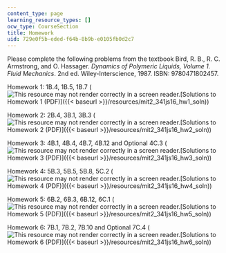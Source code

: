 ```yaml
---
content_type: page
learning_resource_types: []
ocw_type: CourseSection
title: Homework
uid: 729e0f5b-eded-f64b-8b9b-e0105fb0d2c7
---
```


Please complete the following problems from the textbook Bird, R. B., R. C. Armstrong, and O. Hassager. _Dynamics of Polymeric Liquids, Volume 1. Fluid Mechanics_. 2nd ed. Wiley-Interscience, 1987. ISBN: 9780471802457.

Homework 1: 1B.4, 1B.5, 1B.7 (![This resource may not render correctly in a screen reader.](/images/inacessible.gif)[Solutions to Homework 1 (PDF)]({{< baseurl >}}/resources/mit2_341js16_hw1_soln))

Homework 2: 2B.4, 3B.1, 3B.3 (![This resource may not render correctly in a screen reader.](/images/inacessible.gif)[Solutions to Homework 2 (PDF)]({{< baseurl >}}/resources/mit2_341js16_hw2_soln))

Homework 3: 4B.1, 4B.4, 4B.7, 4B.12 and Optional 4C.3 (![This resource may not render correctly in a screen reader.](/images/inacessible.gif)[Solutions to Homework 3 (PDF)]({{< baseurl >}}/resources/mit2_341js16_hw3_soln))

Homework 4: 5B.3, 5B.5, 5B.8, 5C.2 (![This resource may not render correctly in a screen reader.](/images/inacessible.gif)[Solutions to Homework 4 (PDF)]({{< baseurl >}}/resources/mit2_341js16_hw4_soln))

Homework 5: 6B.2, 6B.3, 6B.12, 6C.1 (![This resource may not render correctly in a screen reader.](/images/inacessible.gif)[Solutions to Homework 5 (PDF)]({{< baseurl >}}/resources/mit2_341js16_hw5_soln))

Homework 6: 7B.1, 7B.2, 7B.10 and Optional 7C.4 (![This resource may not render correctly in a screen reader.](/images/inacessible.gif)[Solutions to Homework 6 (PDF)]({{< baseurl >}}/resources/mit2_341js16_hw6_soln))